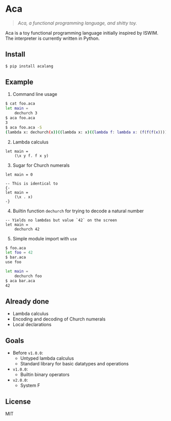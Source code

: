 # Aca

> *Aca, a functional programming language, and shitty toy.*

Aca is a toy functional programming language initially inspired by ISWIM.  The
interpreter is currently written in Python.

## Install

```bash
$ pip install acalang
```

## Example

1. Command line usage

```bash
$ cat foo.aca
let main =
    dechurch 3
$ aca foo.aca
3
$ aca foo.aca -S
(lambda x: dechurch(x))((lambda x: x)((lambda f: lambda x: (f(f(f(x)))))))
```

2. Lambda calculus

```
let main =
    (\x y f. f x y)
```

3. Sugar for Church numerals

```
let main = 0

-- This is identical to
{-
let main =
    (\x . x)
-}
```

4. Builtin function `dechurch` for trying to decode a natural number

```
-- Yields no lambdas but value `42` on the screen
let main =
    dechurch 42
```

5. Simple module import with `use`

```bash
$ foo.aca
let foo = 42
$ bar.aca
use foo

let main =
    dechurch foo
$ aca bar.aca
42
```

## Already done

* Lambda calculus
* Encoding and decoding of Church numerals
* Local declarations

## Goals

- Before `v1.0.0`:
    + Untyped lambda calculus
    + Standard library for basic datatypes and operations
- `v1.0.0`:
    + Builtin binary operators
- `v2.0.0`:
    + System F

## License

MIT
